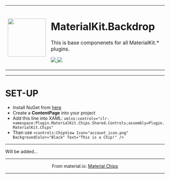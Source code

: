 ﻿

<table>
<tr>
	<td> <img src="http://enisnecipoglu.com/Plugins/materialkit_backdrop.png" width="120" /></td>
	<td> 
		<h1> MaterialKit.Backdrop </h1>
		<p> This is base componenets for all MaterialKit.* plugins. </p>
        <p> 
            <a href="https://www.nuget.org/packages/MaterialKit.Backdrop/" rel="nofollow">
                <img src="https://img.shields.io/badge/Nuget-1.0.0-blue.svg" style="max-width:100%;">
            </a>  
             <a href="#" rel="nofollow">
                <img src="https://img.shields.io/badge/Visit-WiKi-orange.svg" style="max-width:100%;">
            </a>  
        </p> 
	</td>
</tr>
</table>

<hr />


# SET-UP

 *  Install NuGet from [here](https://www.nuget.org/packages/MaterialKit.Chips/)
 *  Create a  **ContentPage**   into your project
 *  Add this line into XAML: `xmlns:controls="clr-namespace:Plugin.MaterialKit.Chips.Shared.Controls;assembly=Plugin.MaterialKit.Chips"`
 *  Than use `<controls:ChipView Icon="account_icon.png" BackgroundColor="Black" Text="This is a Chip!" />`


<hr />
Will be added...
<hr />

<center> 

 From material.io:
 <a href="https://material.io/design/components/chips.html">Material Chips</a>
</center>
    <hr/>